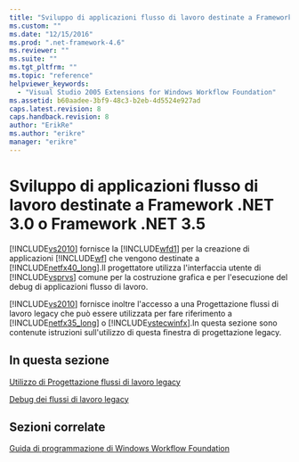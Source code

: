 ```yaml
---
title: "Sviluppo di applicazioni flusso di lavoro destinate a Framework .NET 3.0 o Framework .NET 3.5 | Microsoft Docs"
ms.custom: ""
ms.date: "12/15/2016"
ms.prod: ".net-framework-4.6"
ms.reviewer: ""
ms.suite: ""
ms.tgt_pltfrm: ""
ms.topic: "reference"
helpviewer_keywords: 
  - "Visual Studio 2005 Extensions for Windows Workflow Foundation"
ms.assetid: b60aadee-3bf9-48c3-b2eb-4d5524e927ad
caps.latest.revision: 8
caps.handback.revision: 8
author: "ErikRe"
ms.author: "erikre"
manager: "erikre"
---
```

# Sviluppo di applicazioni flusso di lavoro destinate a Framework .NET 3.0 o Framework .NET 3.5
[!INCLUDE[vs2010](../modeling/includes/vs2010_md.md)] fornisce la [!INCLUDE[wfd1](../workflow-designer/includes/wfd1_md.md)] per la creazione di applicazioni [!INCLUDE[wf](../workflow-designer/includes/wf_md.md)] che vengono destinate a [!INCLUDE[netfx40_long](../workflow-designer/includes/netfx40_long_md.md)].Il progettatore utilizza l'interfaccia utente di [!INCLUDE[vsprvs](../code-quality/includes/vsprvs_md.md)] comune per la costruzione grafica e per l'esecuzione del debug di applicazioni flusso di lavoro.  
  
 [!INCLUDE[vs2010](../modeling/includes/vs2010_md.md)] fornisce inoltre l'accesso a una Progettazione flussi di lavoro legacy che può essere utilizzata per fare riferimento a [!INCLUDE[netfx35_long](../workflow-designer/includes/netfx35_long_md.md)] o [!INCLUDE[vstecwinfx](../workflow-designer/includes/vstecwinfx_md.md)].In questa sezione sono contenute istruzioni sull'utilizzo di questa finestra di progettazione legacy.  
  
## In questa sezione  
 [Utilizzo di Progettazione flussi di lavoro legacy](../workflow-designer/using-the-legacy-workflow-designer.md)  
  
 [Debug dei flussi di lavoro legacy](../workflow-designer/debugging-legacy-workflows.md)  
  
## Sezioni correlate  
 [Guida di programmazione di Windows Workflow Foundation](http://go.microsoft.com/fwlink?LinkID=65012)